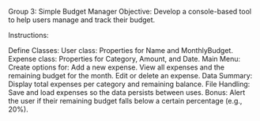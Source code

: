 Group 3: Simple Budget Manager
Objective: Develop a console-based tool to help users manage and track their budget.

Instructions:

Define Classes:
User class: Properties for Name and MonthlyBudget.
Expense class: Properties for Category, Amount, and Date.
Main Menu: Create options for:
Add a new expense.
View all expenses and the remaining budget for the month.
Edit or delete an expense.
Data Summary: Display total expenses per category and remaining balance.
File Handling: Save and load expenses so the data persists between uses.
Bonus: Alert the user if their remaining budget falls below a certain percentage (e.g., 20%).

